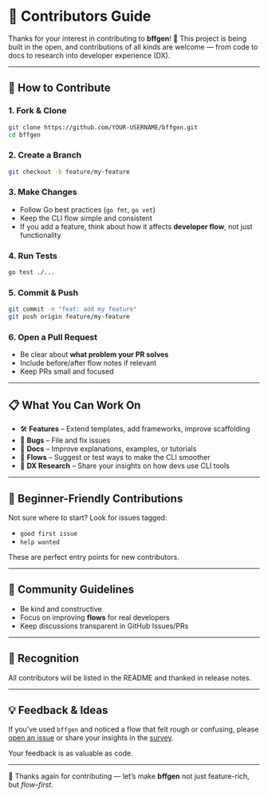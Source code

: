 # 🤝 Contributors Guide

Thanks for your interest in contributing to **bffgen**! 🎉
This project is being built in the open, and contributions of all kinds are welcome — from code to docs to research into developer experience (DX).

---

## 🚀 How to Contribute

### 1. Fork & Clone

```bash
git clone https://github.com/YOUR-USERNAME/bffgen.git
cd bffgen
```

### 2. Create a Branch

```bash
git checkout -b feature/my-feature
```

### 3. Make Changes

* Follow Go best practices (`go fmt`, `go vet`)
* Keep the CLI flow simple and consistent
* If you add a feature, think about how it affects **developer flow**, not just functionality

### 4. Run Tests

```bash
go test ./...
```

### 5. Commit & Push

```bash
git commit -m "feat: add my feature"
git push origin feature/my-feature
```

### 6. Open a Pull Request

* Be clear about **what problem your PR solves**
* Include before/after flow notes if relevant
* Keep PRs small and focused

---

## 📋 What You Can Work On

* 🛠️ **Features** – Extend templates, add frameworks, improve scaffolding
* 🐞 **Bugs** – File and fix issues
* 📖 **Docs** – Improve explanations, examples, or tutorials
* 🔄 **Flows** – Suggest or test ways to make the CLI smoother
* 🧪 **DX Research** – Share your insights on how devs use CLI tools

---

## 🌱 Beginner-Friendly Contributions

Not sure where to start? Look for issues tagged:

* `good first issue`
* `help wanted`

These are perfect entry points for new contributors.

---

## 🧭 Community Guidelines

* Be kind and constructive
* Focus on improving **flows** for real developers
* Keep discussions transparent in GitHub Issues/PRs

---

## 📣 Recognition

All contributors will be listed in the README and thanked in release notes.

---

## 💡 Feedback & Ideas

If you’ve used `bffgen` and noticed a flow that felt rough or confusing, please [open an issue](https://github.com/RichGod93/bffgen/issues) or share your insights in the [survey](https://github.com/RichGod93/bffgen/discussions).

Your feedback is as valuable as code.

---

🙌 Thanks again for contributing — let’s make **bffgen** not just feature-rich, but *flow-first*.
